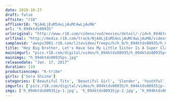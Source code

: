 ```yaml
---
date: 2018-10-27
draft: false
affsite: "r18"
afflinkr18: "NjA4LjEuMS4xLjAuMC4wLjAuMA"
url: "h_094ktds00935"
urloriginal: "http://www.r18.com/videos/vod/movies/detail/-/id=h_094ktds00935"
urlfinal: "http://media.r18.com/track/NjA4LjEuMS4xLjAuMC4wLjAuMA/videos/vod/movies/detail/-/id=h_094ktds00935"
samplevid: "awspv3001.r18.com/litevideo/freepv/h/h_0/h_094ktds00935/h_094ktds00935_dmb_w.mp4"
title: "Hey Big Brother, Let's Have Sex My Little Sister Is A Super Class Slender And Beautiful Girl Sora Shiina"
mainimgurl: "pics.r18.com/digital/video/h_094ktds00935/h_094ktds00935ps.jpg"
mainimgs: "h_094ktds00935ps.jpg"
releasedate: "Jan. 17, 2017"
duration: 119
productioncomp: "K-tribe"
girls: ['Sora Shiina']
categories: ['Beautiful Tits', 'Beautiful Girl', 'Slender', 'Youthful', 'Sailor Uniform', 'Relatives', 'Featured Actress', 'Sister', 'Hi-Def']
imgurls: ['pics.r18.com/digital/video/h_094ktds00935/h_094ktds00935jp-1.jpg', 'pics.r18.com/digital/video/h_094ktds00935/h_094ktds00935jp-2.jpg', 'pics.r18.com/digital/video/h_094ktds00935/h_094ktds00935jp-3.jpg', 'pics.r18.com/digital/video/h_094ktds00935/h_094ktds00935jp-4.jpg', 'pics.r18.com/digital/video/h_094ktds00935/h_094ktds00935jp-5.jpg', 'pics.r18.com/digital/video/h_094ktds00935/h_094ktds00935jp-6.jpg', 'pics.r18.com/digital/video/h_094ktds00935/h_094ktds00935jp-7.jpg', 'pics.r18.com/digital/video/h_094ktds00935/h_094ktds00935jp-8.jpg', 'pics.r18.com/digital/video/h_094ktds00935/h_094ktds00935jp-9.jpg', 'pics.r18.com/digital/video/h_094ktds00935/h_094ktds00935jp-10.jpg', 'pics.r18.com/digital/video/h_094ktds00935/h_094ktds00935jp-11.jpg', 'pics.r18.com/digital/video/h_094ktds00935/h_094ktds00935jp-12.jpg', 'pics.r18.com/digital/video/h_094ktds00935/h_094ktds00935jp-13.jpg', 'pics.r18.com/digital/video/h_094ktds00935/h_094ktds00935jp-14.jpg', 'pics.r18.com/digital/video/h_094ktds00935/h_094ktds00935jp-15.jpg', 'pics.r18.com/digital/video/h_094ktds00935/h_094ktds00935jp-16.jpg', 'pics.r18.com/digital/video/h_094ktds00935/h_094ktds00935jp-17.jpg', 'pics.r18.com/digital/video/h_094ktds00935/h_094ktds00935jp-18.jpg', 'pics.r18.com/digital/video/h_094ktds00935/h_094ktds00935jp-19.jpg', 'pics.r18.com/digital/video/h_094ktds00935/h_094ktds00935jp-20.jpg']
imgs: ['h_094ktds00935jp-1.jpg', 'h_094ktds00935jp-2.jpg', 'h_094ktds00935jp-3.jpg', 'h_094ktds00935jp-4.jpg', 'h_094ktds00935jp-5.jpg', 'h_094ktds00935jp-6.jpg', 'h_094ktds00935jp-7.jpg', 'h_094ktds00935jp-8.jpg', 'h_094ktds00935jp-9.jpg', 'h_094ktds00935jp-10.jpg', 'h_094ktds00935jp-11.jpg', 'h_094ktds00935jp-12.jpg', 'h_094ktds00935jp-13.jpg', 'h_094ktds00935jp-14.jpg', 'h_094ktds00935jp-15.jpg', 'h_094ktds00935jp-16.jpg', 'h_094ktds00935jp-17.jpg', 'h_094ktds00935jp-18.jpg', 'h_094ktds00935jp-19.jpg', 'h_094ktds00935jp-20.jpg']
---
```

